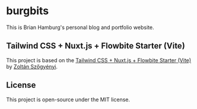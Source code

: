 # burgbits

This is Brian Hamburg's personal blog and portfolio website.

## Tailwind CSS + Nuxt.js + Flowbite Starter (Vite)

This project is based on the [Tailwind CSS + Nuxt.js + Flowbite Starter (Vite)](https://github.com/themesberg/tailwind-nuxt-starter) by [Zoltán Szőgyényi](https://github.com/zoltanszogyenyi).

## License

This project is open-source under the MIT license.
